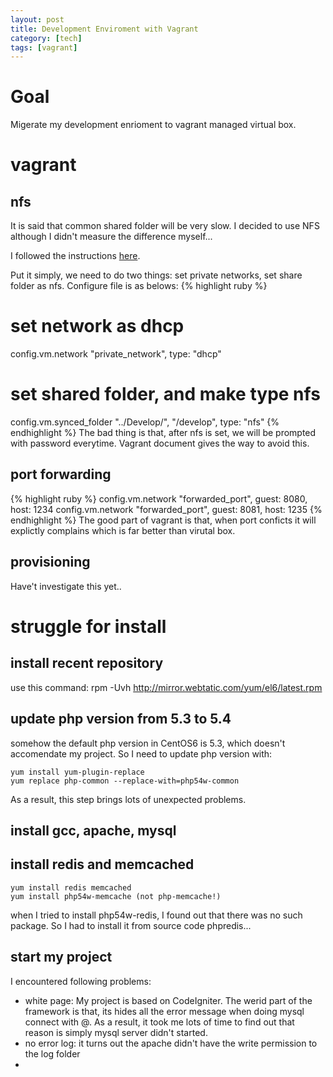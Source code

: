 ```yaml
---
layout: post
title: Development Enviroment with Vagrant
category: [tech]
tags: [vagrant]
---
```

# Goal #
Migerate my development enrioment to vagrant managed virtual box.
<!--more-->

# vagrant #

## nfs ##
It is said that common shared folder will be very slow. I decided to use NFS although I didn't measure the difference myself...

I followed the instructions [here](https://docs.vagrantup.com/v2/synced-folders/nfs.html).

Put it simply, we need to do two things: set private networks, set share folder as nfs. Configure file is as belows:
{% highlight ruby %}
# set network as dhcp
config.vm.network "private_network", type: "dhcp"
# set shared folder, and make type nfs
config.vm.synced_folder "../Develop/", "/develop", type: "nfs"
{% endhighlight %}
The bad thing is that, after nfs is set, we will be prompted with password everytime. Vagrant document gives the way to avoid this.

## port forwarding ##
{% highlight ruby %}
config.vm.network "forwarded_port", guest: 8080, host: 1234
config.vm.network "forwarded_port", guest: 8081, host: 1235
{% endhighlight %}
The good part of vagrant is that, when port conficts it will explictly complains which is far better than virutal box.

## provisioning ##
Have't investigate this yet..

# struggle for install #

## install recent repository ##
use this command:
    rpm -Uvh http://mirror.webtatic.com/yum/el6/latest.rpm

## update php version from 5.3 to 5.4 ##
somehow the default php version in CentOS6 is 5.3, which doesn't accomendate my project. So I need to update php version with:

    yum install yum-plugin-replace
    yum replace php-common --replace-with=php54w-common

As a result, this step brings lots of unexpected problems.

## install gcc, apache, mysql ##

## install redis and memcached ##
    yum install redis memcached
    yum install php54w-memcache (not php-memcache!)

when I tried to install php54w-redis, I found out that there was no such package. So I had to install it from source code phpredis...

## start my project ##
I encountered following problems:

* white page: My project is based on CodeIgniter. The werid part of the framework is that, its hides all the error message when doing mysql connect with @.
  As a result, it took me lots of time to find out that reason is simply mysql server didn't started.
* no error log: it turns out the apache didn't have the write permission to the log folder
* 
